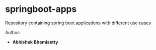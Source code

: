# springboot-apps
Repository containing spring boot applications with different use cases

Author:
  - **Abhishek Bhemisetty**

